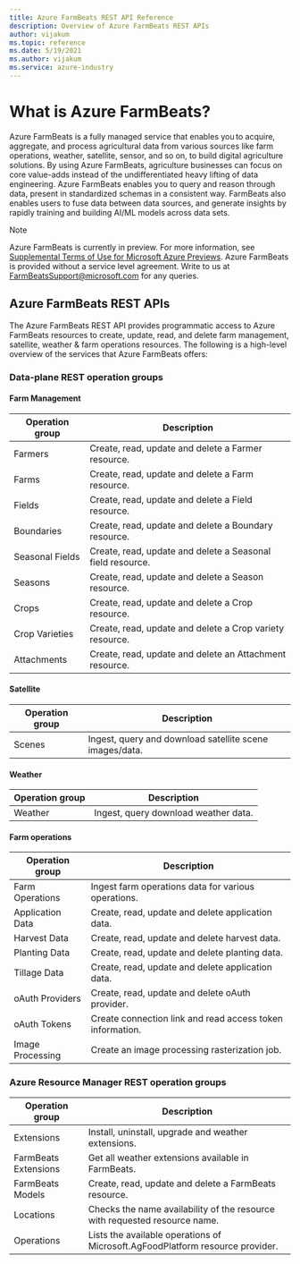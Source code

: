 ```yaml
---
title: Azure FarmBeats REST API Reference
description: Overview of Azure FarmBeats REST APIs
author: vijakum
ms.topic: reference
ms.date: 5/19/2021
ms.author: vijakum
ms.service: azure-industry
---
```


# What is Azure FarmBeats?

Azure FarmBeats is a fully managed service that enables you to acquire, aggregate, and process agricultural data from various sources like farm operations, weather, satellite, sensor, and so on, to build digital agriculture solutions. By using Azure FarmBeats, agriculture businesses can focus on core value-adds instead of the undifferentiated heavy lifting of data engineering. Azure FarmBeats enables you to query and reason through data, present in standardized schemas in a consistent way. FarmBeats also enables users to fuse data between data sources, and generate insights by rapidly training and building AI/ML models across data sets.

> [!NOTE]
> Azure FarmBeats is currently in preview. For more information, see [Supplemental Terms of Use for Microsoft Azure Previews](https://azure.microsoft.com/support/legal/preview-supplemental-terms/). Azure FarmBeats is provided without a service level agreement. Write to us at FarmBeatsSupport@microsoft.com for any queries.

## Azure FarmBeats REST APIs
The Azure FarmBeats REST API provides programmatic access to Azure FarmBeats resources to create, update, read, and delete farm management, satellite, weather & farm operations resources. The following is a high-level overview of the services that Azure FarmBeats offers: 

### Data-plane REST operation groups

#### Farm Management

| Operation group | Description |
|-----------------|-------------|
|Farmers|Create, read, update and delete a Farmer resource.|
|Farms|Create, read, update and delete a Farm resource.|
|Fields|Create, read, update and delete a Field resource.|
|Boundaries|Create, read, update and delete a Boundary resource.|
|Seasonal Fields|Create, read, update and delete a Seasonal field resource.|
|Seasons|Create, read, update and delete a Season resource.|
|Crops|Create, read, update and delete a Crop resource.|
|Crop Varieties|Create, read, update and delete a Crop variety resource.|
|Attachments|Create, read, update and delete an Attachment resource.|

#### Satellite

| Operation group | Description |
|-----------------|-------------|
|Scenes|Ingest, query and download satellite scene images/data.|

#### Weather

| Operation group | Description |
|-----------------|-------------|
|Weather|Ingest, query download weather data.|

#### Farm operations

| Operation group | Description |
|-----------------|-------------|
|Farm Operations|Ingest farm operations data for various operations.|
|Application Data| Create, read, update and delete application data.|
|Harvest Data| Create, read, update and delete harvest data.|
|Planting Data| Create, read, update and delete planting data.|
|Tillage Data| Create, read, update and delete application data.|
|oAuth Providers|Create, read, update and delete oAuth provider.|
|oAuth Tokens|Create connection link and read access token information.|
|Image Processing| Create an image processing rasterization job.|

### Azure Resource Manager REST operation groups

| Operation group | Description |
|-----------------|-------------|
|Extensions|Install, uninstall, upgrade and weather extensions.|
|FarmBeats Extensions|Get all weather extensions available in FarmBeats.|
|FarmBeats Models| Create, read, update and delete a FarmBeats resource.|
|Locations|Checks the name availability of the resource with requested resource name.|
|Operations|Lists the available operations of Microsoft.AgFoodPlatform resource provider.|
